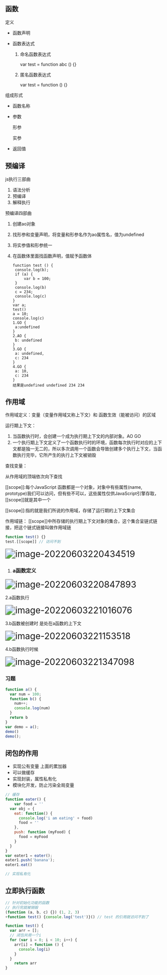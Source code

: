 

## 函数

定义

- 函数声明

- 函数表达式

  1. 命名函数表达式

     var test = function abc () {}

  2. 匿名函数表达式

     var test = function () {}

组成形式

- 函数名称

- 参数

  形参

  实参

- 返回值



## 预编译

js执行三部曲

1. 语法分析
2. 预编译
3. 解释执行



预编译四部曲

1. 创建ao对象

2. 找形参和变量声明，将变量和形参名作为ao属性名，值为undefined

3. 将实参值和形参统一

4. 在函数体里面找函数声明，值赋予函数体

   

   ```
   function test () {
   	console.log(b);
   	if (a) {
   		var b = 100;
   	}
   	console.log(b)
   	c = 234;
   	console.log(c)
   }
   var a;
   test()
   a = 10;
   console.log(c)
   1.GO {
   	a:undefined
   }
   2.AO {
   	b: undefined
   }
   3.GO {
   	a: undefined,
   	c: 234
   }
   4.GO {
   	a: 10,
   	c: 234
   }
   结果是undefined undefined 234 234
   ```


## 作用域

作用域定义：变量（变量作用域又称上下文）和 函数生效（能被访问）的区域

运行期上下文：

1. 当函数执行时，会创建一个成为执行期上下文的内部对象。AO GO
2. 一个执行期上下文定义了一个函数执行时的环境，函数每次执行时对应的上下文都是独一无二的，所以多次调用一个函数会导致创建多个执行上下文，当函数执行完毕，它所产生的执行上下文被销毁

查找变量：

从作用域的顶端依次向下查找

[[scope]]:每个JavaScript 函数都是一个对象，对象中有些属性(name, prototype)我们可以访问，但有些不可以，这些属性仅供JavaScript引擎存取，[[scope]]就是其中一个

[[scope]]:指的就是我们所说的作用域，存储了运行期的上下文集合

作用域链： [[scope]]中所存储的执行期上下文对象的集合，这个集合呈链式链接，把这个链式链接叫做作用域链

```javascript
function test() {}
test.[[scope]] // 访问不到
```

<img src="../image/:Users:swf:Library:Application Support:typora-user-images:image-20220603220434519.png" alt="image-20220603220434519" style="zoom:200%;" />

1. ### a函数定义

<img src="../image/:Users:swf:Library:Application Support:typora-user-images:image-20220603220847893.png" alt="image-20220603220847893" style="zoom:200%;" />

2.a函数执行

<img src="../image/:Users:swf:Library:Application Support:typora-user-images:image-20220603221016076.png" alt="image-20220603221016076" style="zoom:200%;" />

3.b函数被创建时 是处在a函数的上下文

<img src="../image/:Users:swf:Library:Application Support:typora-user-images:image-20220603221153518.png" alt="image-20220603221153518" style="zoom:200%;" />

4.b函数执行时候

<img src="../image/:Users:swf:Library:Application Support:typora-user-images:image-20220603221347098.png" alt="image-20220603221347098" style="zoom:200%;" />

### 习题

```javascript
function a() {
  var num = 100;
  function b() {
    num++;
    console.log(num)
  }
  return b
}
var demo = a();
demo()
demo();
```

## 闭包的作用

- 实现公有变量 上面的累加器
- 可以做缓存
- 实现封装，属性私有化
- 模块化开发，防止污染全局变量

```javascript
// 缓存
function eater() {
	var food = ''
  var obj = {
    eat: function() {
      console.log('i am eating' + food)
      food = ''
    },
    push: function (myFood) {
      food = myFood
    }
  }
}
var eater1 = eater();
eater1.push('banana');
eater1.eat()
```

```javascript
// 实现私有化
```

## 立即执行函数

```javascript
// 针对初始化功能的函数
// 执行完就被销毁
(function (a, b, c) {}) (1, 2, 3)
+function test() {console.log('test')}() // test 的引用就访问不到了

function test() {
  var arr = [];
  // 闭包共用一个i
  for (var i = 0; i < 10; i++) {
    arr[i] = function () {
      console.log(i)
    }
  }
    return arr
}

```

